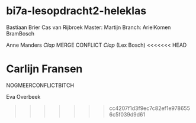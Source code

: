 # bi7a-lesopdracht2-heleklas
Bastiaan Brier
Cas van Rijbroek
Master: Martijn
Branch: ArielKomen
BramBosch

Anne Manders
*Clap* MERGE CONFLICT *Clap* (Lex Bosch)
<<<<<<< HEAD

Carlijn Fransen
=======
NOGMEERCONFLICTBITCH

Eva Overbeek
>>>>>>> cc4207f1d3f9ec7c82ef1e9786556c5f039d9d61

